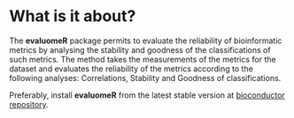 # What is it about? #

The **evaluomeR** package permits to evaluate the reliability of bioinformatic metrics by analysing
the stability and goodness of the classifications of such metrics. The method takes the measurements of 
the metrics for the dataset and evaluates the reliability of the metrics according to the 
following analyses: Correlations, Stability and Goodness of classifications.

Preferably, install **evaluomeR** from the latest stable version at [bioconductor repository](https://www.bioconductor.org/packages/devel/bioc/html/evaluomeR.html).
